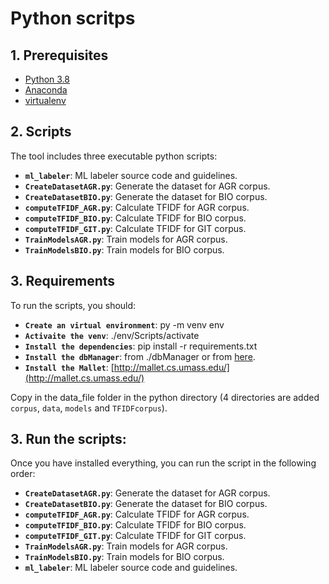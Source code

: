 


# Python scritps

## 1. Prerequisites
 * [Python 3.8](https://www.python.org/downloads/)
 * [Anaconda](https://docs.anaconda.com/anaconda/install/)
 * [virtualenv](https://pypi.org/project/virtualenv/)

## 2. Scripts

The tool includes three executable python scripts:

* **`ml_labeler`**: ML labeler source code and  guidelines.
* **`CreateDatasetAGR.py`**: Generate the dataset for AGR corpus.
* **`CreateDatasetBIO.py`**: Generate the dataset for BIO corpus.
* **`computeTFIDF_AGR.py`**: Calculate TFIDF for AGR corpus.
*  **`computeTFIDF_BIO.py`**: Calculate TFIDF for BIO corpus.
*  **`computeTFIDF_GIT.py`**: Calculate TFIDF for GIT corpus.
* **`TrainModelsAGR.py`**: Train models for AGR corpus.
*  **`TrainModelsBIO.py`**: Train models for BIO corpus.



## 3. Requirements

To run the scripts, you should:
* **`Create an virtual environment`**: py -m venv env
* **`Activaite the venv`**: ./env/Scripts/activate
* **`Install the dependencies`**: pip install -r requirements.txt
* **`Install the dbManager`**: from ./dbManager or from [here](https://github.com/jeroarenas/dbManager).
* **`Install the Mallet`**: [http://mallet.cs.umass.edu/](http://mallet.cs.umass.edu/)

Copy in the data_file folder in the python directory (4 directories are added `corpus`, `data`, `models` and `TFIDFcorpus`).

## 3. Run the scripts:

Once you have installed everything, you can run the script in the following order:
* **`CreateDatasetAGR.py`**: Generate the dataset for AGR corpus.
* **`CreateDatasetBIO.py`**: Generate the dataset for BIO corpus.
* **`computeTFIDF_AGR.py`**: Calculate TFIDF for AGR corpus.
*  **`computeTFIDF_BIO.py`**: Calculate TFIDF for BIO corpus.
*  **`computeTFIDF_GIT.py`**: Calculate TFIDF for GIT corpus.
* **`TrainModelsAGR.py`**: Train models for AGR corpus.
*  **`TrainModelsBIO.py`**: Train models for BIO corpus.
* **`ml_labeler`**: ML labeler source code and  guidelines.
